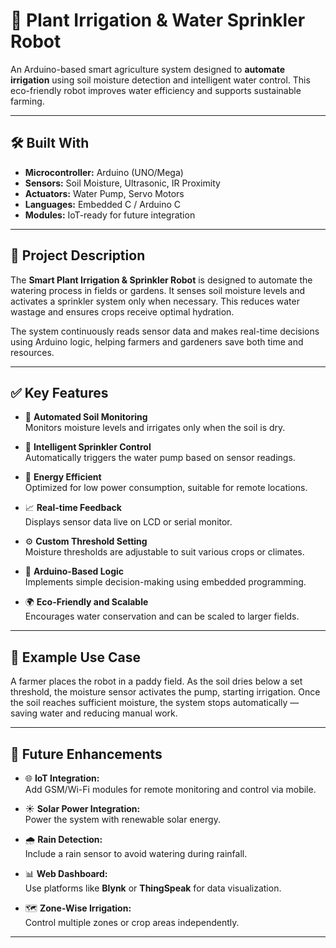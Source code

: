 # 🌿 Plant Irrigation & Water Sprinkler Robot

An Arduino-based smart agriculture system designed to **automate irrigation** using soil moisture detection and intelligent water control. This eco-friendly robot improves water efficiency and supports sustainable farming.

---

## 🛠️ Built With

- **Microcontroller:** Arduino (UNO/Mega)
- **Sensors:** Soil Moisture, Ultrasonic, IR Proximity
- **Actuators:** Water Pump, Servo Motors
- **Languages:** Embedded C / Arduino C
- **Modules:** IoT-ready for future integration

---

## 📝 Project Description

The **Smart Plant Irrigation & Sprinkler Robot** is designed to automate the watering process in fields or gardens. It senses soil moisture levels and activates a sprinkler system only when necessary. This reduces water wastage and ensures crops receive optimal hydration.

The system continuously reads sensor data and makes real-time decisions using Arduino logic, helping farmers and gardeners save both time and resources.

---

## ✅ Key Features

- 🌱 **Automated Soil Monitoring**  
  Monitors moisture levels and irrigates only when the soil is dry.

- 🚿 **Intelligent Sprinkler Control**  
  Automatically triggers the water pump based on sensor readings.

- 🔌 **Energy Efficient**  
  Optimized for low power consumption, suitable for remote locations.

- 📈 **Real-time Feedback**  
  Displays sensor data live on LCD or serial monitor.

- ⚙️ **Custom Threshold Setting**  
  Moisture thresholds are adjustable to suit various crops or climates.

- 🧠 **Arduino-Based Logic**  
  Implements simple decision-making using embedded programming.

- 🌍 **Eco-Friendly and Scalable**  
  Encourages water conservation and can be scaled to larger fields.

---

## 📂 Example Use Case

A farmer places the robot in a paddy field. As the soil dries below a set threshold, the moisture sensor activates the pump, starting irrigation. Once the soil reaches sufficient moisture, the system stops automatically — saving water and reducing manual work.

---

## 🔮 Future Enhancements

- 🌐 **IoT Integration:**  
  Add GSM/Wi-Fi modules for remote monitoring and control via mobile.

- ☀️ **Solar Power Integration:**  
  Power the system with renewable solar energy.

- 🌧️ **Rain Detection:**  
  Include a rain sensor to avoid watering during rainfall.

- 📊 **Web Dashboard:**  
  Use platforms like **Blynk** or **ThingSpeak** for data visualization.

- 🗺️ **Zone-Wise Irrigation:**  
  Control multiple zones or crop areas independently.

---

